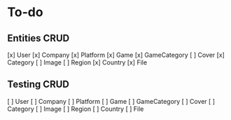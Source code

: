 # To-do

## Entities CRUD

[x] User
[x] Company
[x] Platform
[x] Game
[x] GameCategory
[ ] Cover
[x] Category
[ ] Image
[ ] Region
[x] Country
[x] File

## Testing CRUD

[ ] User
[ ] Company
[ ] Platform
[ ] Game
[ ] GameCategory
[ ] Cover
[ ] Category
[ ] Image
[ ] Region
[ ] Country
[ ] File
